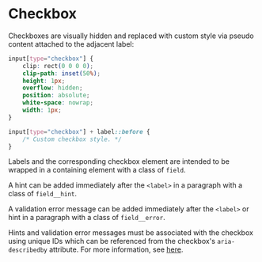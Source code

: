 # Checkbox

Checkboxes are visually hidden and replaced with custom style via pseudo
content attached to the adjacent label:

```css
input[type="checkbox"] {
    clip: rect(0 0 0 0);
    clip-path: inset(50%);
    height: 1px;
    overflow: hidden;
    position: absolute;
    white-space: nowrap;
    width: 1px;
}

input[type="checkbox"] + label::before {
    /* Custom checkbox style. */
}
```

Labels and the corresponding checkbox element are intended to be wrapped in a
containing element with a class of `field`.

A hint can be added immediately after the `<label>` in a paragraph with
a class of `field__hint`.

A validation error message can be added immediately after the `<label>`
or hint in a paragraph with a class of `field__error`.

Hints and validation error messages must be associated with the checkbox using
unique IDs which can be referenced from the checkbox's `aria-describedby`
attribute. For more information, see [here](https://webaim.org/techniques/formvalidation/#error).
